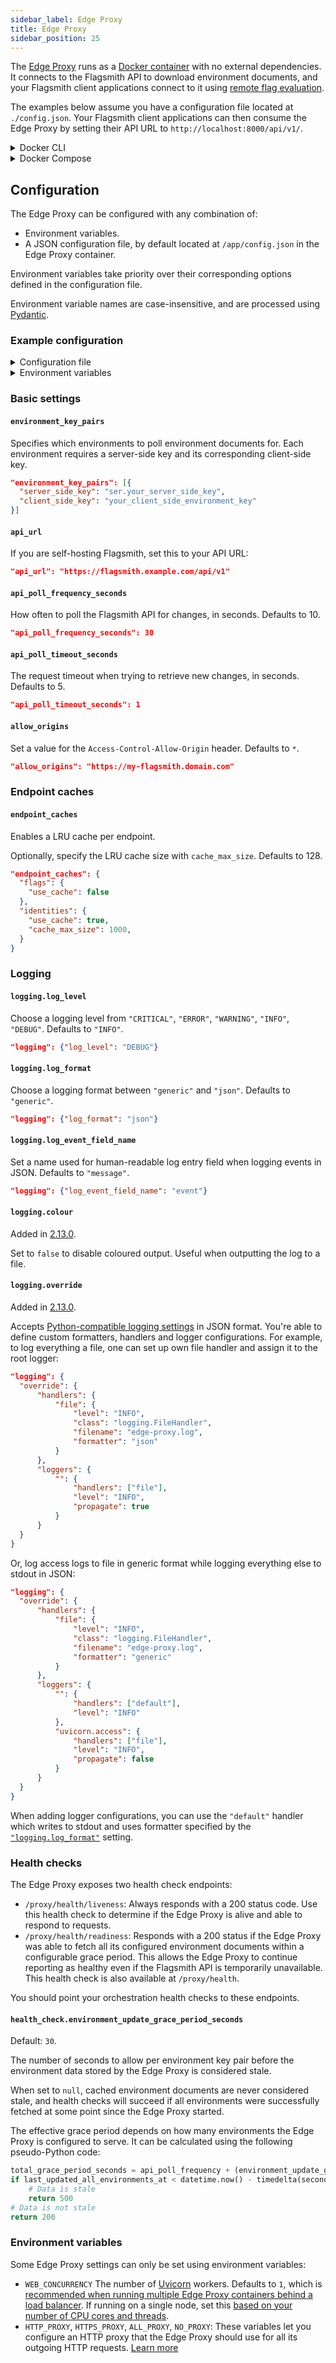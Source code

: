 ```yaml
---
sidebar_label: Edge Proxy
title: Edge Proxy
sidebar_position: 25
---
```


The [Edge Proxy](/advanced-use/edge-proxy) runs as a
[Docker container](https://hub.docker.com/repository/docker/flagsmith/edge-proxy) with no external dependencies.
It connects to the Flagsmith API to download environment documents, and your Flagsmith client applications connect to it
using [remote flag evaluation](/clients/#remote-evaluation).

The examples below assume you have a configuration file located at `./config.json`. Your Flagsmith client applications
can then consume the Edge Proxy by setting their API URL to `http://localhost:8000/api/v1/`.

<details>
<summary>Docker CLI</summary>
```
docker run \
    -v ./config.json:/app/config.json \
    -p 8000:8000 \
    flagsmith/edge-proxy:latest
```
</details>

<details>
<summary>Docker Compose</summary>
```yaml title="compose.yaml"
services:
 edge_proxy:
  image: flagsmith/edge-proxy:latest
  volumes:
   - type: bind
     source: ./config.json
     target: /app/config.json
  ports:
   - '8000:8000'
```
</details>

## Configuration

The Edge Proxy can be configured with any combination of:

- Environment variables.
- A JSON configuration file, by default located at `/app/config.json` in the Edge Proxy container.

Environment variables take priority over their corresponding options defined in the configuration file.

Environment variable names are case-insensitive, and are processed using
[Pydantic](https://docs.pydantic.dev/2.7/concepts/pydantic_settings/#environment-variable-names).

### Example configuration

<details>

<summary>Configuration file</summary>

```json title="/app/config.json"
{
 "environment_key_pairs": [
  {
   "server_side_key": "ser.your_server_side_key_1",
   "client_side_key": "your_client_side_key_1"
  }
 ],
 "api_poll_frequency_seconds": 5,
 "logging": {
  "log_level": "DEBUG",
  "log_format": "json"
 }
}
```

</details>

<details>

<summary>Environment variables</summary>

```ruby
ENVIRONMENT_KEY_PAIRS='[{"server_side_key":"ser.your_server_side_key_1","client_side_key":"your_client_side_key_1"}]'
API_POLL_FREQUENCY_SECONDS=5
LOGGING='{"log_level":"DEBUG","log_format":"json"}'
```

</details>

### Basic settings

#### `environment_key_pairs`

Specifies which environments to poll environment documents for. Each environment requires a server-side key and its
corresponding client-side key.

```json
"environment_key_pairs": [{
  "server_side_key": "ser.your_server_side_key",
  "client_side_key": "your_client_side_environment_key"
}]
```

#### `api_url`

If you are self-hosting Flagsmith, set this to your API URL:

```json
"api_url": "https://flagsmith.example.com/api/v1"
```

#### `api_poll_frequency_seconds`

How often to poll the Flagsmith API for changes, in seconds. Defaults to 10.

```json
"api_poll_frequency_seconds": 30
```

#### `api_poll_timeout_seconds`

The request timeout when trying to retrieve new changes, in seconds. Defaults to 5.

```json
"api_poll_timeout_seconds": 1
```

#### `allow_origins`

Set a value for the `Access-Control-Allow-Origin` header. Defaults to `*`.

```json
"allow_origins": "https://my-flagsmith.domain.com"
```

### Endpoint caches

#### `endpoint_caches`

Enables a LRU cache per endpoint.

Optionally, specify the LRU cache size with `cache_max_size`. Defaults to 128.

```json
"endpoint_caches": {
  "flags": {
    "use_cache": false
  },
  "identities": {
    "use_cache": true,
    "cache_max_size": 1000,
  }
}
```

### Logging

#### `logging.log_level`

Choose a logging level from `"CRITICAL"`, `"ERROR"`, `"WARNING"`, `"INFO"`, `"DEBUG"`. Defaults to `"INFO"`.

```json
"logging": {"log_level": "DEBUG"}
```

#### `logging.log_format`

Choose a logging format between `"generic"` and `"json"`. Defaults to `"generic"`.

```json
"logging": {"log_format": "json"}
```

#### `logging.log_event_field_name`

Set a name used for human-readable log entry field when logging events in JSON. Defaults to `"message"`.

```json
"logging": {"log_event_field_name": "event"}
```

#### `logging.colour`

Added in [2.13.0](https://github.com/Flagsmith/edge-proxy/releases/tag/v2.13.0).

Set to `false` to disable coloured output. Useful when outputting the log to a file.

#### `logging.override`

Added in [2.13.0](https://github.com/Flagsmith/edge-proxy/releases/tag/v2.13.0).

Accepts
[Python-compatible logging settings](https://docs.python.org/3/library/logging.config.html#configuration-dictionary-schema)
in JSON format. You're able to define custom formatters, handlers and logger configurations. For example, to log
everything a file, one can set up own file handler and assign it to the root logger:

```json
"logging": {
  "override": {
      "handlers": {
          "file": {
              "level": "INFO",
              "class": "logging.FileHandler",
              "filename": "edge-proxy.log",
              "formatter": "json"
          }
      },
      "loggers": {
          "": {
              "handlers": ["file"],
              "level": "INFO",
              "propagate": true
          }
      }
  }
}
```

Or, log access logs to file in generic format while logging everything else to stdout in JSON:

```json
"logging": {
  "override": {
      "handlers": {
          "file": {
              "level": "INFO",
              "class": "logging.FileHandler",
              "filename": "edge-proxy.log",
              "formatter": "generic"
          }
      },
      "loggers": {
          "": {
              "handlers": ["default"],
              "level": "INFO"
          },
          "uvicorn.access": {
              "handlers": ["file"],
              "level": "INFO",
              "propagate": false
          }
      }
  }
}
```

When adding logger configurations, you can use the `"default"` handler which writes to stdout and uses formatter
specified by the [`"logging.log_format"`](#logginglog_format) setting.

### Health checks

The Edge Proxy exposes two health check endpoints:

* `/proxy/health/liveness`: Always responds with a 200 status code. Use this health check to determine if the Edge
  Proxy is alive and able to respond to requests.
* `/proxy/health/readiness`: Responds with a 200 status if the Edge Proxy was able to fetch all its configured
  environment documents within a configurable grace period. This allows the Edge Proxy to continue reporting as healthy
  even if the Flagsmith API is temporarily unavailable. This health check is also available at `/proxy/health`.

You should point your orchestration health checks to these endpoints.

#### `health_check.environment_update_grace_period_seconds`

Default: `30`.

The number of seconds to allow per environment key pair before the environment data stored by the Edge Proxy is
considered stale.

When set to `null`, cached environment documents are never considered stale, and health checks will succeed if all
environments were successfully fetched at some point since the Edge Proxy started.

The effective grace period depends on how many environments the Edge Proxy is configured to serve. It can be calculated
using the following pseudo-Python code:

```python
total_grace_period_seconds = api_poll_frequency + (environment_update_grace_period_seconds * len(environment_key_pairs))
if last_updated_all_environments_at < datetime.now() - timedelta(seconds=total_grace_period_seconds):
    # Data is stale
    return 500
# Data is not stale
return 200
```

### Environment variables

Some Edge Proxy settings can only be set using environment variables:

- `WEB_CONCURRENCY` The number of [Uvicorn](https://www.uvicorn.org/) workers. Defaults to `1`, which is 
  [recommended when running multiple Edge Proxy containers behind a load balancer](https://fastapi.tiangolo.com/deployment/docker/#one-load-balancer-multiple-worker-containers).
  If running on a single node, set this [based on your number of CPU cores and threads](https://docs.gunicorn.org/en/latest/design.html#how-many-workers).
- `HTTP_PROXY`, `HTTPS_PROXY`, `ALL_PROXY`, `NO_PROXY`: These variables let you configure an HTTP proxy that the
  Edge Proxy should use for all its outgoing HTTP requests.
  [Learn more](https://www.python-httpx.org/environment_variables)
